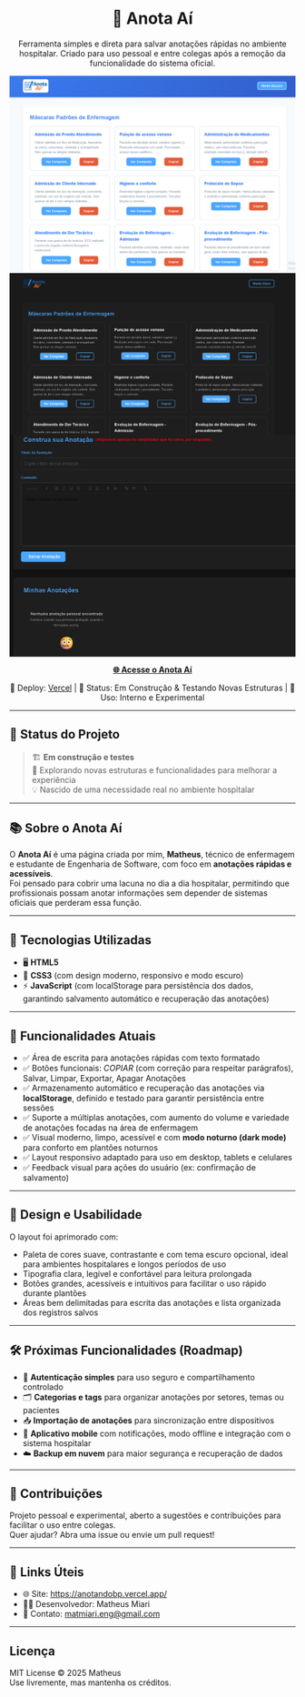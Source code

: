 <h1 align="center">📝 Anota Aí</h1>

<p align="center">
  Ferramenta simples e direta para salvar anotações rápidas no ambiente hospitalar.  
  Criado para uso pessoal e entre colegas após a remoção da funcionalidade do sistema oficial.
</p>
<img src="assets/att (1).png" alt="print do site" style="display: block; margin: 0 auto;">
<img src="assets/Screenshot 2025-07-11 002238.png" alt="print dark" style="display: block; margin: 0 auto;">
<img src="assets/Screenshot 2025-07-10 174551.png" alt="print area de escrita" style="display: block; margin: 0 auto;">
<p align="center">
  <a href="https://anotandobp.vercel.app/" target="_blank"><strong>🌐 Acesse o Anota Aí</strong></a>
</p>

<p align="center">
  🚀 Deploy: <a href="https://vercel.com/">Vercel</a> |  
  🧪 Status: Em Construção & Testando Novas Estruturas |  
  📝 Uso: Interno e Experimental
</p>

---

## 🚧 Status do Projeto

> 🏗️ **Em construção e testes**  
> 🔄 Explorando novas estruturas e funcionalidades para melhorar a experiência  
> 💡 Nascido de uma necessidade real no ambiente hospitalar  

---

## 📚 Sobre o Anota Aí

O **Anota Aí** é uma página criada por mim, **Matheus**, técnico de enfermagem e estudante de Engenharia de Software, com foco em **anotações rápidas e acessíveis**.  
Foi pensado para cobrir uma lacuna no dia a dia hospitalar, permitindo que profissionais possam anotar informações sem depender de sistemas oficiais que perderam essa função.

---

## 🚀 Tecnologias Utilizadas

- 🖥️ **HTML5**  
- 🎨 **CSS3** (com design moderno, responsivo e modo escuro)  
- ⚡ **JavaScript** (com localStorage para persistência dos dados, garantindo salvamento automático e recuperação das anotações)  

---

## 📸 Funcionalidades Atuais

- ✅ Área de escrita para anotações rápidas com texto formatado  
- ✅ Botões funcionais: *COPIAR* (com correção para respeitar parágrafos), Salvar, Limpar, Exportar, Apagar Anotações  
- ✅ Armazenamento automático e recuperação das anotações via **localStorage**, definido e testado para garantir persistência entre sessões  
- ✅ Suporte a múltiplas anotações, com aumento do volume e variedade de anotações focadas na área de enfermagem  
- ✅ Visual moderno, limpo, acessível e com **modo noturno (dark mode)** para conforto em plantões noturnos  
- ✅ Layout responsivo adaptado para uso em desktop, tablets e celulares  
- ✅ Feedback visual para ações do usuário (ex: confirmação de salvamento)  

---

## 🎨 Design e Usabilidade

O layout foi aprimorado com:

- Paleta de cores suave, contrastante e com tema escuro opcional, ideal para ambientes hospitalares e longos períodos de uso  
- Tipografia clara, legível e confortável para leitura prolongada  
- Botões grandes, acessíveis e intuitivos para facilitar o uso rápido durante plantões  
- Áreas bem delimitadas para escrita das anotações e lista organizada dos registros salvos  

---

## 🛠️ Próximas Funcionalidades (Roadmap)

- 🔐 **Autenticação simples** para uso seguro e compartilhamento controlado  
- 🗂️ **Categorias e tags** para organizar anotações por setores, temas ou pacientes  
- 📥 **Importação de anotações** para sincronização entre dispositivos  
- 📱 **Aplicativo mobile** com notificações, modo offline e integração com o sistema hospitalar  
- ☁️ **Backup em nuvem** para maior segurança e recuperação de dados  

---

## 🤝 Contribuições

Projeto pessoal e experimental, aberto a sugestões e contribuições para facilitar o uso entre colegas.  
Quer ajudar? Abra uma issue ou envie um pull request!

---

## 🔗 Links Úteis

- 🌐 Site: https://anotandobp.vercel.app/  
- 🧑‍💻 Desenvolvedor: Matheus Miari  
- 📩 Contato: matmiari.eng@gmail.com

---

## Licença

MIT License © 2025 Matheus  
Use livremente, mas mantenha os créditos.
